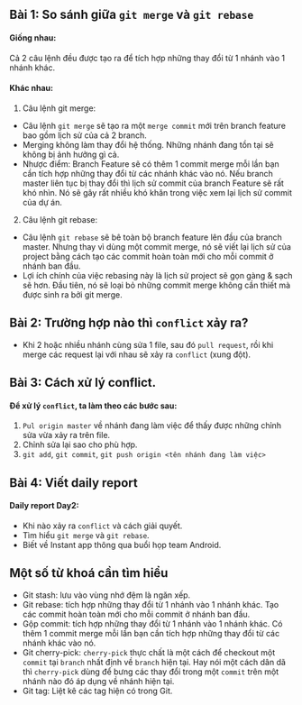 ## Bài 1: So sánh giữa `git merge` và `git rebase`

#### Giống nhau:
Cả 2 câu lệnh đều được tạo ra để tích hợp những thay đổi từ 1 nhánh vào 1 nhánh khác.

#### Khác nhau:

1. Câu lệnh git merge:
- Câu lệnh `git merge` sẽ tạo ra một `merge commit` mới trên branch feature bao gồm lịch sử của cả 2 branch.
- Merging không làm thay đổi hệ thống. Những nhánh đang tồn tại sẽ không bị ảnh hưởng gì cả.
- Nhược điểm: Branch Feature sẽ có thêm 1 commit merge mỗi lần bạn cần tích hợp những thay đổi từ các nhánh khác vào nó. Nếu branch master liên tục bị thay đổi thì lịch sử commit của branch Feature sẽ rất khó nhìn. Nó sẽ gây rất nhiều khó khăn trong việc xem lại lịch sử commit của dự án.

2. Câu lệnh git rebase:
- Câu lệnh `git rebase` sẽ bê toàn bộ branch feature lên đầu của branch master. Nhưng thay vì dùng một commit merge, nó sẽ viết lại lịch sử của project bằng cách tạo các commit hoàn toàn mới cho mỗi commit ở nhánh ban đầu.
- Lợi ích chính của việc rebasing này là lịch sử project sẽ gọn gàng & sạch sẽ hơn. Đầu tiên, nó sẽ loại bỏ những commit merge không cần thiết mà được sinh ra bởi git merge.

## Bài 2: Trường hợp nào thì `conflict` xảy ra?

- Khi 2 hoặc nhiều nhánh cùng sửa 1 file, sau đó `pull request`, rồi khi merge các request lại với nhau sẽ xảy ra `conflict` (xung đột).

## Bài 3: Cách xử lý conflict.

#### Để xử lý `conflict`, ta làm theo các bước sau:
1. `Pul origin master` về nhánh đang làm việc để thấy được những chỉnh sửa vừa xảy ra trên file.
2. Chỉnh sửa lại sao cho phù hợp.
3. `git add`, `git commit`, `git push origin <tên nhánh đang làm việc>`

## Bài 4: Viết daily report

#### Daily report Day2:
- Khi nào xảy ra `conflict` và cách giải quyết.
- Tìm hiểu `git merge` và `git rebase`.
- Biết về Instant app thông qua buổi họp team Android.

## Một số từ khoá cần tìm hiểu

- Git stash: lưu vào vùng nhớ đệm là ngăn xếp.
- Git rebase: tích hợp những thay đổi từ 1 nhánh vào 1 nhánh khác. Tạo các commit hoàn toàn mới cho mỗi commit ở nhánh ban đầu.
- Gộp commit: tích hợp những thay đổi từ 1 nhánh vào 1 nhánh khác. Có thêm 1 commit merge mỗi lần bạn cần tích hợp những thay đổi từ các nhánh khác vào nó.
- Git cherry-pick: `cherry-pick` thực chất là một cách để checkout một `commit` tại `branch` nhất định về `branch` hiện tại. Hay nói một cách dân dã thì `cherry-pick` dùng để bưng các thay đổi trong một `commit` trên một nhánh nào đó áp dụng về nhánh hiện tại.
- Git tag: Liệt kê các tag hiện có trong Git.


